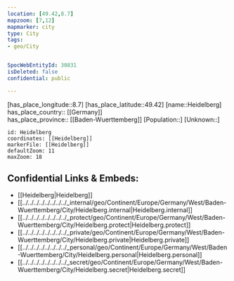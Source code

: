 ```yaml
---
location: [49.42,8.7] 
mapzoom: [7,12] 
mapmarker: city 
type: City
tags:
- geo/City


SpocWebEntityId: 30831
isDeleted: false
confidential: public

---
```

[has_place_longitude::8.7] 
[has_place_latitude::49.42] 
[name::Heidelberg] 
has_place_country:: [[Germany]]  
has_place_province:: [[Baden-Wuerttemberg]] 
[Population::] 
[Unknown::] 


```leaflet
id: Heidelberg
coordinates: [[Heidelberg]] 
markerFile: [[Heidelberg]] 
defaultZoom: 11 
maxZoom: 18
```


## Confidential Links & Embeds: 
- [[Heidelberg|Heidelberg]]  
- [[../../../../../../../../_internal/geo/Continent/Europe/Germany/West/Baden-Wuerttemberg/City/Heidelberg.internal|Heidelberg.internal]] 
- [[../../../../../../../../_protect/geo/Continent/Europe/Germany/West/Baden-Wuerttemberg/City/Heidelberg.protect|Heidelberg.protect]] 
- [[../../../../../../../../_private/geo/Continent/Europe/Germany/West/Baden-Wuerttemberg/City/Heidelberg.private|Heidelberg.private]] 
- [[../../../../../../../../_personal/geo/Continent/Europe/Germany/West/Baden-Wuerttemberg/City/Heidelberg.personal|Heidelberg.personal]] 
- [[../../../../../../../../_secret/geo/Continent/Europe/Germany/West/Baden-Wuerttemberg/City/Heidelberg.secret|Heidelberg.secret]] 
